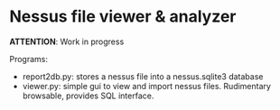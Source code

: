 # Nessus file viewer & analyzer

**ATTENTION**: Work in progress

Programs:

- report2db.py: stores a nessus file into a nessus.sqlite3 database
- viewer.py: simple gui to view and import nessus files. Rudimentary browsable, provides SQL interface.
